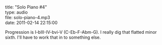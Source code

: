 title: "Solo Piano #4"  
type: audio  
file: solo-piano-4.mp3  
date: 2011-02-14 22:15:00

Progression is I-bIII-IV-bvi-V (C-Eb-F-Abm-G). I really dig that flatted minor sixth. I'll have to work that in to something else.
